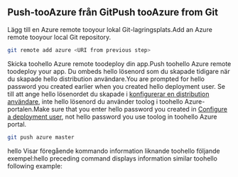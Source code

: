 ## <a name="push-tooazure-from-git"></a><span data-ttu-id="5ef16-101">Push-tooAzure från Git</span><span class="sxs-lookup"><span data-stu-id="5ef16-101">Push tooAzure from Git</span></span>

<span data-ttu-id="5ef16-102">Lägg till en Azure remote tooyour lokal Git-lagringsplats.</span><span class="sxs-lookup"><span data-stu-id="5ef16-102">Add an Azure remote tooyour local Git repository.</span></span>

```bash
git remote add azure <URI from previous step>
```

<span data-ttu-id="5ef16-103">Skicka toohello Azure remote toodeploy din app.</span><span class="sxs-lookup"><span data-stu-id="5ef16-103">Push toohello Azure remote toodeploy your app.</span></span> <span data-ttu-id="5ef16-104">Du ombeds hello lösenord som du skapade tidigare när du skapade hello distribution användare.</span><span class="sxs-lookup"><span data-stu-id="5ef16-104">You are prompted for hello password you created earlier when you created hello deployment user.</span></span> <span data-ttu-id="5ef16-105">Se till att ange hello lösenordet du skapade i [konfigurerar en distribution användare](#configure-a-deployment-user), inte hello lösenord du använder toolog i toohello Azure-portalen.</span><span class="sxs-lookup"><span data-stu-id="5ef16-105">Make sure that you enter hello password you created in [Configure a deployment user](#configure-a-deployment-user), not hello password you use toolog in toohello Azure portal.</span></span>

```bash
git push azure master
```

<span data-ttu-id="5ef16-106">hello Visar föregående kommando information liknande toohello följande exempel:</span><span class="sxs-lookup"><span data-stu-id="5ef16-106">hello preceding command displays information similar toohello following example:</span></span>
